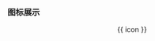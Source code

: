 
### 图标展示

<ot-row-group style="text-align: center;">
    <ot-card v-for="icon in icons" :key="icon" style="min-width: 16em;">
        <div slot="top">
            <ot-icon :icon="icon" lib="font-ot" size="5em"></ot-icon>
        </div>
        <div slot="bottom">
            <ot-link title="Click To Copy" href="javascript:void(0);" :v-ot-copy="icon">{{ icon }}</ot-link>
        </div>
    </ot-card>
</ot-row-group>
